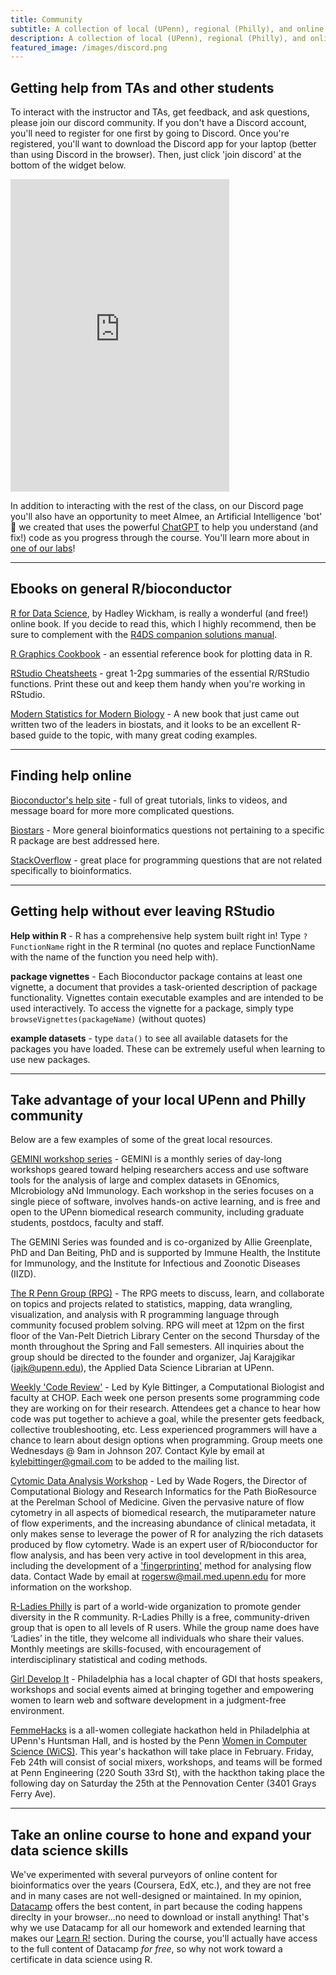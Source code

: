 ```yaml
---
title: Community
subtitle: A collection of local (UPenn), regional (Philly), and online places where you can go to learn more about using R/bioconductor.
description: A collection of local (UPenn), regional (Philly), and online places where you can go to learn more about using R/bioconductor.
featured_image: /images/discord.png
---
```



## Getting help from TAs and other students

To interact with the instructor and TAs, get feedback, and ask questions, please join our discord community.  If you don't have a Discord account, you'll need to register for one first by going to Discord.  Once you're registered, you'll want to download the Discord app for your laptop (better than using Discord in the browser).  Then, just click 'join discord' at the bottom of the widget below.

<iframe src="https://discord.com/widget?id=1057774697867120750&theme=dark" width="350" height="500" allowtransparency="true" frameborder="0" sandbox="allow-popups allow-popups-to-escape-sandbox allow-same-origin allow-scripts"></iframe>

In addition to interacting with the rest of the class, on our Discord page you'll also have an opportunity to meet AImee, an Artificial Intelligence 'bot' 🤖 we created that uses the powerful [ChatGPT](https://chat.openai.com/chat) to help you understand (and fix!) code as you progress through the course.  You'll learn more about in [one of our labs](https://diytranscriptomics.com/lab/lab-03)!


-----------------------------

## Ebooks on general R/bioconductor

[R for Data Science](http://r4ds.had.co.nz/), by Hadley Wickham, is really a wonderful (and free!) online book.  If you decide to read this, which I highly recommend, then be sure to complement with the [R4DS companion solutions manual](https://jrnold.github.io/r4ds-exercise-solutions/).

[R Graphics Cookbook](http://hdl.library.upenn.edu/1017.12/1675994) - an essential reference book for plotting data in R.

[RStudio Cheatsheets](http://DIYtranscriptomics.github.io/Reading/files/Cheatsheets_2019.pdf) - great 1-2pg summaries of the essential R/RStudio functions.  Print these out and keep them handy when you're working in RStudio.

[Modern Statistics for Modern Biology](http://web.stanford.edu/class/bios221/book/) - A new book that just came out written two of the leaders in biostats, and it looks to be an excellent R-based guide to the topic, with many great coding examples.

-----------------------------

## Finding help online

[Bioconductor's help site](http://www.bioconductor.org/help/) - full of great tutorials, links to videos, and  message board for more more complicated questions.

[Biostars](https://www.biostars.org/) - More general bioinformatics questions not pertaining to a specific R package are best addressed here.

[StackOverflow](http://stackoverflow.com/) - great place for programming questions that are not related specifically to bioinformatics.


-----------------------------

## Getting help without ever leaving RStudio

**Help within R** - R has a comprehensive help system built right in! Type ```?FunctionName``` right in the R terminal (no quotes and replace FunctionName with the name of the function you need help with).

**package vignettes** - Each Bioconductor package contains at least one vignette, a document that provides a task-oriented description of package functionality. Vignettes contain executable examples and are intended to be used interactively.  To access the vignette for a package, simply type ```browseVignettes(packageName)``` (without quotes)

**example datasets** - type ```data()``` to see all available datasets for the packages you have loaded.  These can be extremely useful when learning to use new packages.

-----------------------------


## Take advantage of your local UPenn and Philly community

Below are a few examples of some of the great local resources.

[GEMINI workshop series](https://gemini-series.netlify.app/) - GEMINI is a monthly series of day-long workshops geared toward helping researchers access and use software tools for the analysis of large and complex datasets in GEnomics, MIcrobiology aNd Immunology.  Each workshop in the series focuses on a single piece of software, involves hands-on active learning, and is free and open to the UPenn biomedical research community, including graduate students, postdocs, faculty and staff.

The GEMINI Series was founded and is co-organized by Allie Greenplate, PhD and Dan Beiting, PhD and is supported by Immune Health, the Institute for Immunology, and the Institute for Infectious and Zoonotic Diseases (IIZD).

[The R Penn Group (RPG)]() - The RPG meets to discuss, learn, and collaborate on topics and projects related to statistics, mapping, data wrangling, visualization, and analysis with R programming language through community focused problem solving.  RPG will meet at 12pm on the first floor of the Van-Pelt Dietrich Library Center on the second Thursday of the month throughout the Spring and Fall semesters.  All inquiries about the group should be directed to the founder and organizer, Jaj Karajgikar (jajk@upenn.edu), the Applied Data Science Librarian at UPenn.

[Weekly 'Code Review'](https://groups.google.com/forum/?hl=en#!forum/bushmancode) - Led by Kyle Bittinger, a Computational Biologist and faculty at CHOP.  Each week one person presents some programming code they are working on for their research.  Attendees get a chance to hear how code was put together to achieve a goal, while the presenter gets feedback, collective troubleshooting, etc.  Less experienced programmers will have a chance to learn about design options when programming.  Group meets one Wednesdays @ 9am in Johnson 207.  Contact Kyle by email at <kylebittinger@gmail.com> to be added to the mailing list.

[Cytomic Data Analysis Workshop](http://pathbio.med.upenn.edu/gs/cytomics/) - Led by Wade Rogers, the Director of Computational Biology and Research Informatics for the Path BioResource at the Perelman School of Medicine.  Given the pervasive nature of flow cytometry in all aspects of biomedical research, the mutiparameter nature of flow experiments, and the increasing abundance of clinical metadata, it only makes sense to leverage the power of R for analyzing the rich datasets produced by flow cytometry.  Wade is an expert user of R/bioconductor for flow analysis, and has been very active in tool development in this area, including the development of a ['fingerprinting'](https://www.bioconductor.org/packages/release/bioc/vignettes/flowFP/inst/doc/flowFP_HowTo.pdf) method for analysing flow data.  Contact Wade by email at <rogersw@mail.med.upenn.edu> for more information on the workshop.

[R-Ladies Philly](http://rladiesphilly.org/) is part of a world-wide organization to promote gender diversity in the R community.  R-Ladies Philly is a free, community-driven group that is open to all levels of R users. While the group name does have ‘Ladies’ in the title, they welcome all individuals who share their values.  Monthly meetings are skills-focused, with encouragement of interdisciplinary statistical and coding methods.

[Girl Develop It](https://www.girldevelopit.com/chapters/philadelphia) - Philadelphia has a local chapter of GDI that hosts speakers, workshops and social events aimed at bringing together and empowering women to learn web and software development in a judgment-free environment.

[FemmeHacks](http://femmehacks.io/) is a all-women collegiate hackathon held in Philadelphia at UPenn's Huntsman Hall, and is hosted by the Penn [Women in Computer Science (WiCS)](www.seas.upenn.edu/~wics).  This year's hackathon will take place in February.  Friday, Feb 24th will consist of social mixers, workshops, and teams will be formed at Penn Engineering (220 South 33rd St), with the hackthon taking place the following day on Saturday the 25th at the Pennovation Center (3401 Grays Ferry Ave).

-----------------------------

## Take an online course to hone and expand your data science skills

We've experimented with several purveyors of online content for bioinformatics over the years (Coursera, EdX, etc.), and they are not free and in many cases are not well-designed or maintained.  In my opinion, [Datacamp](https://www.datacamp.com) offers the best content, in part because the coding happens direclty in your browser...no need to download or install anything!  That's why we use Datacamp for all our homework and extended learning that makes our [Learn R!](https://diytranscriptomics.com/learnr/) section.  During the course, you'll actually have access to the full content of Datacamp *for free*, so why not work toward a certificate in data science using R.

